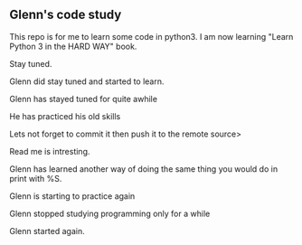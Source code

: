 ## Glenn's code study

This repo is for me to learn some code in python3.  I am now learning "Learn Python 3 in the HARD WAY" book. 

Stay tuned. 

Glenn did stay tuned and started to learn.

Glenn has stayed tuned for quite awhile 

He has practiced his old skills

Lets not forget to commit it then push it to the remote source>

Read me is intresting.

Glenn has learned another way of doing the same thing you would do in print with %S.

Glenn is starting to practice again

Glenn stopped studying programming only for  a while

Glenn started again.